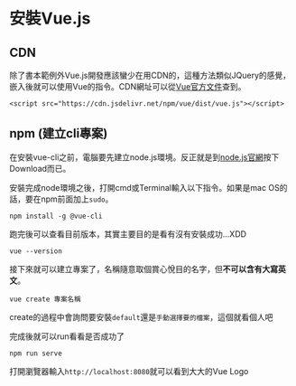 # 安裝Vue.js
## CDN
除了書本範例外Vue.js開發應該蠻少在用CDN的，這種方法類似JQuery的感覺，嵌入後就可以使用Vue的指令。CDN網址可以從[Vue官方文件](https://cn.vuejs.org/v2/guide/installation.html#CDN)查到。
```
<script src="https://cdn.jsdelivr.net/npm/vue/dist/vue.js"></script>
```

## npm (建立cli專案)
在安裝vue-cli之前，電腦要先建立node.js環境。反正就是到[node.js官網](https://nodejs.org/en/)按下Download而已。

安裝完成node環境之後，打開cmd或Terminal輸入以下指令。如果是mac OS的話，要在npm前面加上`sudo`。
```
npm install -g @vue-cli
```
跑完後可以查看目前版本，其實主要目的是看有沒有安裝成功...XDD
```
vue --version
```
接下來就可以建立專案了，名稱隨意取個賞心悅目的名字，但**不可以含有大寫英文**。
```
vue create 專案名稱
```
create的過程中會詢問要安裝`default`還是`手動選擇要的檔案`，這個就看個人吧  

完成後就可以run看看是否成功了
```
npm run serve
```
打開瀏覽器輸入`http://localhost:8080`就可以看到大大的Vue Logo
